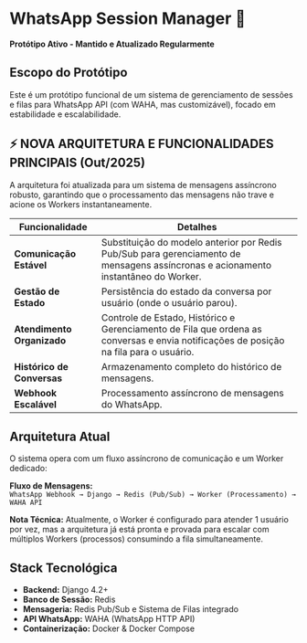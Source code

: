 # WhatsApp Session Manager 🚀

**Protótipo Ativo - Mantido e Atualizado Regularmente**

## Escopo do Protótipo

Este é um protótipo funcional de um sistema de gerenciamento de sessões e filas para WhatsApp API (com WAHA, mas customizável), focado em estabilidade e escalabilidade.

## ⚡ NOVA ARQUITETURA E FUNCIONALIDADES PRINCIPAIS (Out/2025)

A arquitetura foi atualizada para um sistema de mensagens assíncrono robusto, garantindo que o processamento das mensagens não trave e acione os Workers instantaneamente.

| Funcionalidade | Detalhes |
|----------------|-----------|
| **Comunicação Estável** | Substituição do modelo anterior por Redis Pub/Sub para gerenciamento de mensagens assíncronas e acionamento instantâneo do Worker. |
| **Gestão de Estado** | Persistência do estado da conversa por usuário (onde o usuário parou). |
| **Atendimento Organizado** | Controle de Estado, Histórico e Gerenciamento de Fila que ordena as conversas e envia notificações de posição na fila para o usuário. |
| **Histórico de Conversas** | Armazenamento completo do histórico de mensagens. |
| **Webhook Escalável** | Processamento assíncrono de mensagens do WhatsApp. |

## Arquitetura Atual

O sistema opera com um fluxo assíncrono de comunicação e um Worker dedicado:

**Fluxo de Mensagens:**  
`WhatsApp Webhook → Django → Redis (Pub/Sub) → Worker (Processamento) → WAHA API`

**Nota Técnica:** Atualmente, o Worker é configurado para atender 1 usuário por vez, mas a arquitetura já está pronta e provada para escalar com múltiplos Workers (processos) consumindo a fila simultaneamente.

## Stack Tecnológica

- **Backend:** Django 4.2+
- **Banco de Sessão:** Redis
- **Mensageria:** Redis Pub/Sub e Sistema de Filas integrado
- **API WhatsApp:** WAHA (WhatsApp HTTP API)
- **Containerização:** Docker & Docker Compose